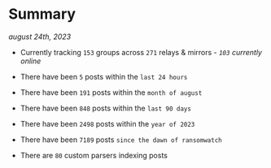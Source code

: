 
# Summary
_august 24th, 2023_

- Currently tracking `153` groups across `271` relays & mirrors - _`103` currently online_

- There have been `5` posts within the `last 24 hours`

- There have been `191` posts within the `month of august`

- There have been `848` posts within the `last 90 days`

- There have been `2498` posts within the `year of 2023`

- There have been `7189` posts `since the dawn of ransomwatch`

- There are `80` custom parsers indexing posts
